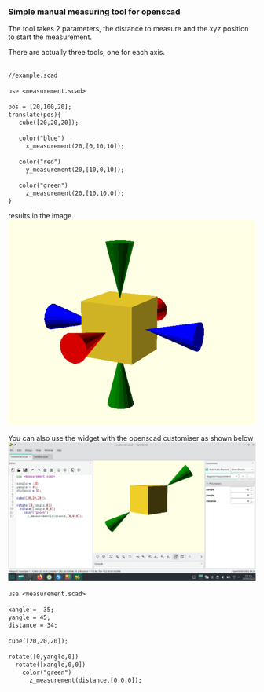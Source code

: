 ### Simple manual measuring tool for openscad

The tool takes 2 parameters, the distance to measure
and the xyz position to start the measurement.

There are actually three tools, one for each axis.

```openscad

//example.scad

use <measurement.scad>

pos = [20,100,20];
translate(pos){
   cube([20,20,20]);
   
   color("blue")
     x_measurement(20,[0,10,10]);
     
   color("red")
     y_measurement(20,[10,0,10]);
     
   color("green")
     z_measurement(20,[10,10,0]);
}
```
results in the image
![measurement.scad](measurement.png)

You can also use the widget with the openscad customiser as shown below
![customiser.scad](measurement_customiser_demo.png)

```openscad
use <measurement.scad>

xangle = -35;
yangle = 45;
distance = 34;

cube([20,20,20]);

rotate([0,yangle,0])
  rotate([xangle,0,0])
    color("green")
      z_measurement(distance,[0,0,0]);
```

